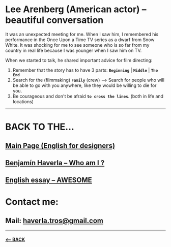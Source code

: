 # Lee Arenberg (American actor) – beautiful conversation
It was an unexpected meeting for me. When I saw him, I remembered his performance in the Once Upon a Time TV series as a dwarf from Snow White. It was shocking for me to see someone who is so far from my country in real life because I was younger when I saw him on TV.

When we started to talk, he shared important advice for film directing:

1. Remember that the story has to have 3 parts: **`Beginning`** | **`Middle`**  | **`The End`**
2. Search for the (filmmaking) **`Family`** (crew) –> Search for people who will be able to go with you anywhere, like they would be willing to die for you.
3. Be courageous and don't be afraid  **`to cross the lines`**. (both in life and locations) 

-------------------------------------------------------------

# BACK TO THE...
## [Main Page (English for designers)](https://github.com/BenjaminHaverla/English-for-designers.git)
## [Benjamín Haverla – Who am I ?](https://github.com/BenjaminHaverla/First-impression.git)
## [English essay – AWESOME](https://github.com/BenjaminHaverla/English-essay-workflow.git)
# Contact me:
## **Mail**: haverla.tros@gmail.com

-------------------------------------------------------------

#### [<– BACK](https://github.com/BenjaminHaverla/Main-about-me.git)
